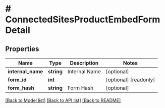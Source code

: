 # # ConnectedSitesProductEmbedFormDetail

## Properties

Name | Type | Description | Notes
------------ | ------------- | ------------- | -------------
**internal_name** | **string** | Internal Name | [optional]
**form_id** | **int** |  | [optional] [readonly]
**form_hash** | **string** | Form Hash | [optional]

[[Back to Model list]](../../README.md#models) [[Back to API list]](../../README.md#endpoints) [[Back to README]](../../README.md)
